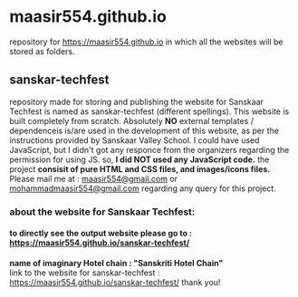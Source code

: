 # maasir554.github.io
repository for https://maasir554.github.io in which all the websites will be stored as folders.
## sanskar-techfest
repository made for storing and publishing the website for Sanskaar Techfest is named as sanskar-techfest (different spellings).
This website is built completely from  scratch. Absolutely **NO** external templates / dependenceis is/are used in the development of this website, 
as per the instructions provided by Sanskaar Valley School.
I could have used JavaScript, but I didn't got any responce from the organizers regarding the permission for using JS. so, **I did NOT used any JavaScript code.**
the project **consisit of pure HTML and CSS files, and images/icons files.** Please mail me at : maasir554@gmail.com or mohammadmaasir554@gmail.com regarding any query for this project.
### about the website for Sanskaar Techfest:
#### to directly see the output website please go to : https://maasir554.github.io/sanskar-techfest/
**name of imaginary Hotel chain : "Sanskriti Hotel Chain"**<br>
link to the website for sanskar-techfest  : https://maasir554.github.io/sanskar-techfest/
thank you!
